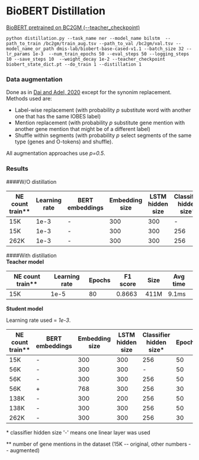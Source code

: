 # BioBERT Distillation

[BioBERT pretrained on BC2GM (--teacher_checkpoint)](https://drive.google.com/file/d/1MvXOGpR7JN3iAh2NO1UAu1iHGGkY6358/view?usp=sharing)

```
python distillation.py --task_name ner --model_name bilstm  --path_to_train /bc2gm/train_aug.tsv --path_to_val /bc2gm/val.tsv --model_name_or_path dmis-lab/biobert-base-cased-v1.1 --batch_size 32 --lr_params 1e-3  --num_train_epochs 50 --eval_steps 50 --logging_steps 10 --save_steps 10  --weight_decay 1e-2 --teacher_checkpoint biobert_state_dict.pt --do_train 1 --distillation 1
```

### Data augmentation

Done as in [Dai and Adel, 2020](https://arxiv.org/pdf/2010.11683.pdf) except for the synonim replacement. Methods used are:
* Label-wise replacement (with probability *p* substitute word with another one that has the same IOBES label)
* Mention replacement (with probability *p* substitute gene mention with another gene mention that might be of a different label)
* Shuffle within segments (with probability *p* select segments of the same type (genes and O-tokens) and shuffle).

All augmentation approaches use *p=0.5*.

### Results
####W/O distillation

NE count train** | Learning rate  | BERT embeddings | Embedding size | LSTM hidden size | Classifier hidden size* | Epochs | F1 score | Size
----- | ------------ | ------------- | ------------ | ------------- | ------------ | ------------ | -------- | ------
15K | 1e-3 | - | 300 | 300 | - | 50 | 0.7745 | 47M
15K | 1e-3 | - | 300 | 300 | 256 | 50 | 0.7742 | 47.6M
262K | 1e-3 | - | 300 | 300 | 256 | 35 | 0.7786 | 47.6M



####With distillation  
**Teacher model**

NE count train** | Learning rate  | Epochs | F1 score | Size | Avg time
----- | ------------ | ------------- | ------------ | ------------- | ---
15K | 1e-5 | 80 | 0.8663 | 411M | 9.1ms


**Student model**

Learning rate used = *1e-3*.

NE count train**   | BERT embeddings | Embedding size | LSTM hidden size | Classifier hidden size* | Epochs | F1 score | Size | Avg time
----- | ------------- | ------------ | ------------- | ------------ | ------------ | -------- | ------ | ---
15K |  - | 300 | 300 | 256 | 50 | 0.7668 | 47.6M | 1.64ms
56K |  - | 300 | 300 | - | 50 | 0.8004 | 46.9M | 1.57ms
56K |  - | 300 | 300 | 256 | 50 | 0.8010 | 47.6M | 1.64ms
56K |  + | 768 | 300 | 256 | 30 | 0.8130 | 105M | 1.79ms
138K |  - | 300 | 200 | 256 | 50 | 0.8165 | 40.3M | 1.6ms
138K |  - | 300 | 300| 256 | 50 | 0.8210 | 47.6M | 1.64ms
262K |  - | 300 | 300 | 256 | 30 | 0.8284 | 47.6M | 1.64ms


&ast; classifier hidden size '-' means one linear layer was used

&ast;&ast; number of gene mentions in the dataset (15K -- original, other numbers -- augmented)
